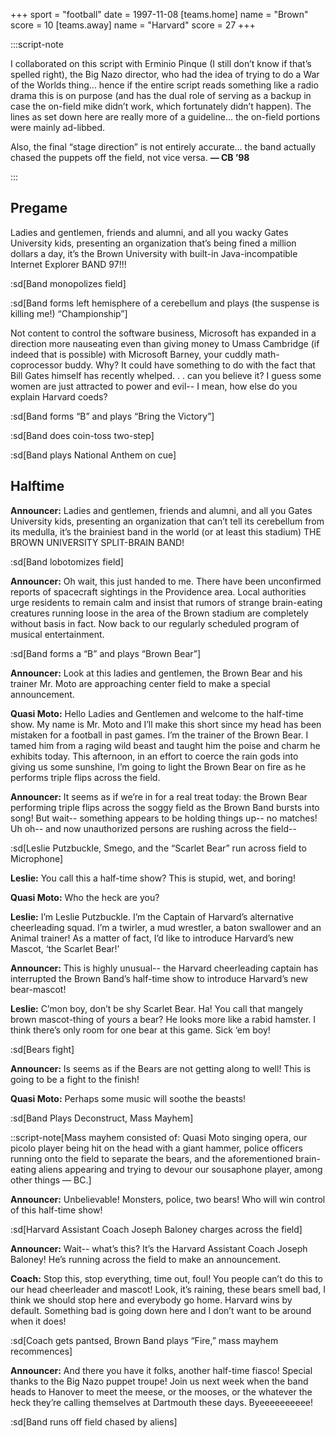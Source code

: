 +++
sport = "football"
date = 1997-11-08
[teams.home]
name = "Brown"
score = 10
[teams.away]
name = "Harvard"
score = 27
+++

:::script-note

I collaborated on this script with Erminio Pinque (I still don’t know if that’s spelled right), the Big Nazo director, who had the idea of trying to do a War of the Worlds thing... hence if the entire script reads something like a radio drama this is on purpose (and has the dual role of serving as a backup in case the on-field mike didn’t work, which fortunately didn’t happen). The lines as set down here are really more of a guideline... the on-field portions were mainly ad-libbed.

Also, the final “stage direction” is not entirely accurate... the band actually chased the puppets off the field, not vice versa. **— CB ’98**

:::

## Pregame

Ladies and gentlemen, friends and alumni, and all you wacky Gates University kids, presenting an organization that’s being fined a million dollars a day, it’s the Brown University with built-in Java-incompatible Internet Explorer BAND 97!!!

:sd[Band monopolizes field]

:sd[Band forms left hemisphere of a cerebellum and plays (the suspense is killing me!) “Championship”]

Not content to control the software business, Microsoft has expanded in a direction more nauseating even than giving money to Umass Cambridge (if indeed that is possible) with Microsoft Barney, your cuddly math-coprocessor buddy. Why? It could have something to do with the fact that Bill Gates himself has recently whelped. . . can you believe it? I guess some women are just attracted to power and evil-- I mean, how else do you explain Harvard coeds?

:sd[Band forms “B” and plays “Bring the Victory”]

:sd[Band does coin-toss two-step]

:sd[Band plays National Anthem on cue]

## Halftime

**Announcer:** Ladies and gentlemen, friends and alumni, and all you Gates University kids, presenting an organization that can’t tell its cerebellum from its medulla, it’s the brainiest band in the world (or at least this stadium) THE BROWN UNIVERSITY SPLIT-BRAIN BAND!

:sd[Band lobotomizes field]

**Announcer:** Oh wait, this just handed to me. There have been unconfirmed reports of spacecraft sightings in the Providence area. Local authorities urge residents to remain calm and insist that rumors of strange brain-eating creatures running loose in the area of the Brown stadium are completely without basis in fact. Now back to our regularly scheduled program of musical entertainment.

:sd[Band forms a “B” and plays “Brown Bear”]

**Announcer:** Look at this ladies and gentlemen, the Brown Bear and his trainer Mr. Moto are approaching center field to make a special announcement.

**Quasi Moto:** Hello Ladies and Gentlemen and welcome to the half-time show. My name is Mr. Moto and I’ll make this short since my head has been mistaken for a football in past games. I’m the trainer of the Brown Bear. I tamed him from a raging wild beast and taught him the poise and charm he exhibits today. This afternoon, in an effort to coerce the rain gods into giving us some sunshine, I’m going to light the Brown Bear on fire as he performs triple flips across the field.

**Announcer:** It seems as if we’re in for a real treat today: the Brown Bear performing triple flips across the soggy field as the Brown Band bursts into song! But wait-- something appears to be holding things up-- no matches! Uh oh-- and now unauthorized persons are rushing across the field--

:sd[Leslie Putzbuckle, Smego, and the “Scarlet Bear” run across field to Microphone]

**Leslie:** You call this a half-time show? This is stupid, wet, and boring!

**Quasi Moto:** Who the heck are you?

**Leslie:** I’m Leslie Putzbuckle. I’m the Captain of Harvard’s alternative cheerleading squad. I’m a twirler, a mud wrestler, a baton swallower and an Animal trainer! As a matter of fact, I’d like to introduce Harvard’s new Mascot, ‘the Scarlet Bear!’

**Announcer:** This is highly unusual-- the Harvard cheerleading captain has interrupted the Brown Band’s half-time show to introduce Harvard’s new bear-mascot!

**Leslie:** C’mon boy, don’t be shy Scarlet Bear. Ha! You call that mangely brown mascot-thing of yours a bear? He looks more like a rabid hamster. I think there’s only room for one bear at this game. Sick ‘em boy!

:sd[Bears fight]

**Announcer:** Is seems as if the Bears are not getting along to well! This is going to be a fight to the finish!

**Quasi Moto:** Perhaps some music will soothe the beasts!

:sd[Band Plays Deconstruct, Mass Mayhem]

::script-note[Mass mayhem consisted of: Quasi Moto singing opera, our picolo player being hit on the head with a giant hammer, police officers running onto the field to separate the bears, and the aforementioned brain-eating aliens appearing and trying to devour our sousaphone player, among other things — BC.]

**Announcer:** Unbelievable! Monsters, police, two bears! Who will win control of this half-time show!

:sd[Harvard Assistant Coach Joseph Baloney charges across the field]

**Announcer:** Wait-- what’s this? It’s the Harvard Assistant Coach Joseph Baloney! He’s running across the field to make an announcement.

**Coach:** Stop this, stop everything, time out, foul! You people can’t do this to our head cheerleader and mascot! Look, it’s raining, these bears smell bad, I think we should stop here and everybody go home. Harvard wins by default. Something bad is going down here and I don’t want to be around when it does!

:sd[Coach gets pantsed, Brown Band plays “Fire,” mass mayhem recommences]

**Announcer:** And there you have it folks, another half-time fiasco! Special thanks to the Big Nazo puppet troupe! Join us next week when the band heads to Hanover to meet the meese, or the mooses, or the whatever the heck they’re calling themselves at Dartmouth these days. Byeeeeeeeeee!

:sd[Band runs off field chased by aliens]
